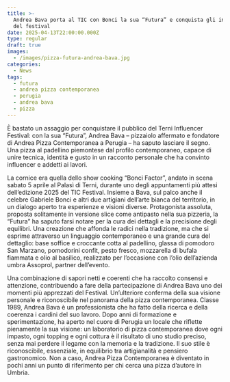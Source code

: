 ```yaml
---
title: >-
  Andrea Bava porta al TIC con Bonci la sua “Futura” e conquista gli influencer
  del festival
date: 2025-04-13T22:00:00.000Z
type: regular
draft: true
images:
  - /images/pizza-futura-andrea-bava.jpg
categories:
  - News
tags:
  - futura
  - andrea pizza contemporanea
  - perugia
  - andrea bava
  - pizza
---
```


È bastato un assaggio per conquistare il pubblico del Terni Influencer Festival: con la sua “Futura”, Andrea Bava – pizzaiolo affermato e fondatore di Andrea Pizza Contemporanea a Perugia – ha saputo lasciare il segno. Una pizza al padellino piemontese dal profilo contemporaneo, capace di unire tecnica, identità e gusto in un racconto personale che ha convinto influencer e addetti ai lavori.

La cornice era quella dello show cooking “Bonci Factor”, andato in scena sabato 5 aprile al Palasì di Terni, durante uno degli appuntamenti più attesi dell’edizione 2025 del TIC Festival. Insieme a Bava, sul palco anche il celebre Gabriele Bonci e altri due artigiani dell’arte bianca del territorio, in un dialogo aperto tra esperienze e visioni diverse. Protagonista assoluta, proposta solitamente in versione slice come antipasto nella sua pizzeria, la “Futura” ha saputo farsi notare per la cura dei dettagli e la precisione degli equilibri. Una creazione che affonda le radici nella tradizione, ma che si esprime attraverso un linguaggio contemporaneo e una grande cura del dettaglio: base soffice e croccante cotta al padellino, glassa di pomodoro San Marzano, pomodorini confit, pesto fresco, mozzarella di bufala fiammata e olio al basilico, realizzato per l’occasione con l’olio dell’azienda umbra Assoprol, partner dell’evento.

Una combinazione di sapori netti e coerenti che ha raccolto consensi e attenzione, contribuendo a fare della partecipazione di Andrea Bava uno dei momenti più apprezzati del Festival. Un’ulteriore conferma della sua visione personale e riconoscibile nel panorama della pizza contemporanea. Classe 1989, Andrea Bava è un professionista che ha fatto della ricerca e della coerenza i cardini del suo lavoro. Dopo anni di formazione e sperimentazione, ha aperto nel cuore di Perugia un locale che riflette pienamente la sua visione: un laboratorio di pizza contemporanea dove ogni impasto, ogni topping e ogni cottura è il risultato di uno studio preciso, senza mai perdere il legame con la memoria e la tradizione. Il suo stile è riconoscibile, essenziale, in equilibrio tra artigianalità e pensiero gastronomico. Non a caso, Andrea Pizza Contemporanea è diventato in pochi anni un punto di riferimento per chi cerca una pizza d’autore in Umbria.


